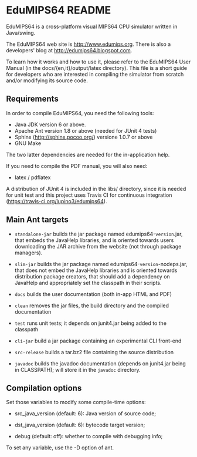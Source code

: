 EduMIPS64 README
================

EduMIPS64 is a cross-platform visual MIPS64 CPU simulator written in
Java/swing. 

The EduMIPS64 web site is http://www.edumips.org. There is also a 
developers' blog at http://edumips64.blogspot.com.

To learn how it works and how to use it, please refer to the
EduMIPS64 User Manual (in the docs/{en,it}/output/latex directory). This file
is a short guide for developers who are interested in compiling the
simulator from scratch and/or modifying its source code.

Requirements
------------

In order to compile EduMIPS64, you need the following tools:
- Java JDK version 6 or above. 
- Apache Ant version 1.8 or above (needed for JUnit 4 tests)
- Sphinx (http://sphinx.pocoo.org/) versione 1.0.7 or above
- GNU Make

The two latter dependencies are needed for the in-application help.

If you need to compile the PDF manual, you will also need:
- latex / pdflatex

A distribution of JUnit 4 is included in the libs/ directory, since it is
needed for unit test and this project uses Travis CI for continuous
integration (https://travis-ci.org/lupino3/edumips64).

Main Ant targets
----------------

* `standalone-jar` builds the jar package named edumips64-`version`.jar, that
  embeds the JavaHelp libraries, and is oriented towards users downloading the
  JAR archive from the website (not through package managers).

* `slim-jar` builds the jar package named edumips64-`version`-nodeps.jar, that
  does not embed the JavaHelp libraries and is oriented towards distribution
  package creators, that should add a dependency on JavaHelp and appropriately
  set the classpath in their scripts.

* `docs` builds the user documentation (both in-app HTML and PDF)

* `clean` removes the jar files, the build directory and the compiled
  documentation

* `test` runs unit tests; it depends on junit4.jar being added to the
  classpath

* `cli-jar` build a jar package containing an experimental CLI front-end

* `src-release` builds a tar.bz2 file containing the source distribution

* `javadoc` builds the javadoc documentation (depends on junit4.jar being
  in CLASSPATH); will store it in the `javadoc` directory.

Compilation options
-------------------

Set those variables to modify some compile-time options:

* src_java_version (default: 6): Java version of source code;

* dst_java_version (default: 6): bytecode target version;

* debug (default: off): whether to compile with debugging info;

To set any variable, use the -D option of ant.

